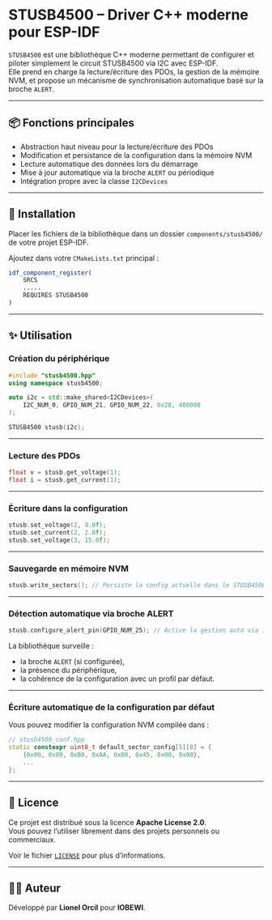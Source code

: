 # STUSB4500 – Driver C++ moderne pour ESP-IDF

`STUSB4500` est une bibliothèque C++ moderne permettant de configurer et piloter simplement le circuit STUSB4500 via I2C avec ESP-IDF.  
Elle prend en charge la lecture/écriture des PDOs, la gestion de la mémoire NVM, et propose un mécanisme de synchronisation automatique basé sur la broche `ALERT`.

---

## 📦 Fonctions principales

- Abstraction haut niveau pour la lecture/écriture des PDOs
- Modification et persistance de la configuration dans la mémoire NVM
- Lecture automatique des données lors du démarrage
- Mise à jour automatique via la broche `ALERT` ou périodique
- Intégration propre avec la classe `I2CDevices`

---

## 🔧 Installation

Placer les fichiers de la bibliothèque dans un dossier `components/stusb4500/` de votre projet ESP-IDF.

Ajoutez dans votre `CMakeLists.txt` principal :

```cmake
idf_component_register(
    SRCS 
    .....
    REQUIRES STUSB4500
) 
```

---

## ✨ Utilisation

### Création du périphérique

```cpp
#include "stusb4500.hpp"
using namespace stusb4500;

auto i2c = std::make_shared<I2CDevices>(
    I2C_NUM_0, GPIO_NUM_21, GPIO_NUM_22, 0x28, 400000
);

STUSB4500 stusb(i2c);
```

---

### Lecture des PDOs

```cpp
float v = stusb.get_voltage(1);
float i = stusb.get_current(1);
```

---

### Écriture dans la configuration

```cpp
stusb.set_voltage(2, 9.0f);
stusb.set_current(2, 2.0f);
stusb.set_voltage(3, 15.0f);
```

---

### Sauvegarde en mémoire NVM

```cpp
stusb.write_sectors(); // Persiste la config actuelle dans le STUSB4500
```

---

### Détection automatique via broche ALERT

```cpp
stusb.configure_alert_pin(GPIO_NUM_25); // Active la gestion auto via interruption
```

La bibliothèque surveille :
- la broche `ALERT` (si configurée),
- la présence du périphérique,
- la cohérence de la configuration avec un profil par défaut.

---

### Écriture automatique de la configuration par défaut

Vous pouvez modifier la configuration NVM compilée dans :

```cpp
// stusb4500_conf.hpp
static constexpr uint8_t default_sector_config[5][8] = {
    {0x00, 0x00, 0xB0, 0xAA, 0x00, 0x45, 0x00, 0x00},
    ...
};
```

---

## 📄 Licence

Ce projet est distribué sous la licence **Apache License 2.0**.  
Vous pouvez l’utiliser librement dans des projets personnels ou commerciaux.

Voir le fichier [`LICENSE`](./LICENSE) pour plus d’informations.

---

## 👨‍💻 Auteur

Développé par **Lionel Orcil** pour **IOBEWI**.
